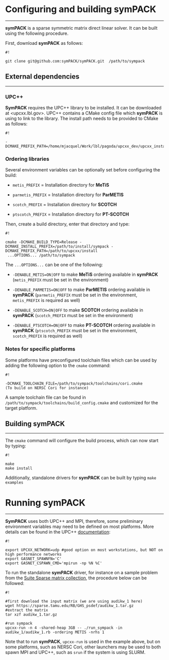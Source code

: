 # Configuring and building symPACK
--------------------------


**symPACK** is a sparse symmetric matrix direct linear solver. It can be built using the following procedure.

First, download **symPACK** as follows:


```
#!

git clone git@github.com:symPACK/symPACK.git  /path/to/sympack

```

## External dependencies
---------------------------

### UPC++

**SymPACK** requires the UPC++ library to be installed. It can be downloaded at <upcxx.lbl.gov>.
UPC++ contains a CMake config file which **symPACK** is using to link to the library. The install path
needs to be provided to CMake as follows:
```
#!

-DCMAKE_PREFIX_PATH=/home/mjacquel/Work/lbl/pagoda/upcxx_dev/upcxx_install_develop
``` 

### Ordering libraries
Several environment variables can be optionally set before configuring the build:

- `metis_PREFIX` = Installation directory for **MeTiS**

- `parmetis_PREFIX` = Installation directory for **ParMETIS**

- `scotch_PREFIX` = Installation directory for **SCOTCH**

- `ptscotch_PREFIX` = Installation directory for **PT-SCOTCH**

Then, create a build directory, enter that directory and type:

```
#!

cmake -DCMAKE_BUILD_TYPE=Release -DCMAKE_INSTALL_PREFIX=/path/to/install/sympack -DCMAKE_PREFIX_PATH=/path/to/upcxx/install
 ...OPTIONS... /path/to/sympack

```

The `...OPTIONS...` can be one of the following:

* `-DENABLE_METIS=ON|OFF` to make **MeTiS** ordering available in **symPACK** (`metis_PREFIX` must be set in the environment)

* `-DENABLE_PARMETIS=ON|OFF` to make **ParMETIS** ordering available in **symPACK** (`parmetis_PREFIX` must be set in the environment, `metis_PREFIX` is required as well)

* `-DENABLE_SCOTCH=ON|OFF` to make **SCOTCH** ordering available in **symPACK** (`scotch_PREFIX` must be set in the environment)

* `-DENABLE_PTSCOTCH=ON|OFF` to make **PT-SCOTCH** ordering available in **symPACK** (`ptscotch_PREFIX` must be set in the environment, `scotch_PREFIX` is required as well)

### Notes for specific platforms

Some platforms have preconfigured toolchain files which can be used by adding the following option to the `cmake` command:
```
#!

-DCMAKE_TOOLCHAIN_FILE=/path/to/sympack/toolchains/cori.cmake     
(To build on NERSC Cori for instance)

```

A sample toolchain file can be found in `/path/to/sympack/toolchains/build_config.cmake` and customized for the target platform.

## Building symPACK
---------------------------

The `cmake` command will configure the build process, which can now start by typing:
```
#!

make
make install
```

Additionally, standalone drivers for **symPACK** can be built by typing `make examples`

# Running symPACK
---------------------------

**SymPACK** uses both UPC++ and MPI, therefore, some preliminary environment variables may need to be defined on most platforms.
More details can be found in the UPC++ [documentation](https://bitbucket.org/berkeleylab/upcxx/wiki/docs/mpi-hybrid):
```
#!

export UPCXX_NETWORK=udp #good option on most workstations, but NOT on high performance networks 
export GASNET_SPAWNFN='C'
export GASNET_CSPAWN_CMD='mpirun -np %N %C'
```

To run the standalone **symPACK** driver, for instance on a sample problem from the [Suite Sparse matrix collection](https://sparse.tamu.edu),
the procedure below can be followed:
```
#!

#first download the input matrix (we are using audikw_1 here)
wget https://sparse.tamu.edu/RB/GHS_psdef/audikw_1.tar.gz
#extract the matrix
tar xzf audikw_1.tar.gz

#run sympack
upcxx-run -n 4 -shared-heap 3GB -- ./run_sympack -in audikw_1/audikw_1.rb -ordering METIS -nrhs 1
```

Note that to run **symPACK**, `upcxx-run` is used in the example above, but on some platforms, such as NERSC Cori,
other launchers may be used to both spawn MPI and UPC++, such as `srun` if the system is using SLURM.
